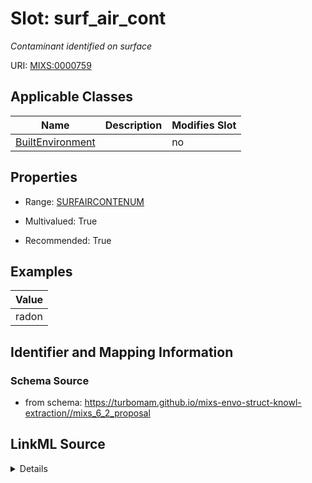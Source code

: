 # Slot: surf_air_cont


_Contaminant identified on surface_



URI: [MIXS:0000759](https://w3id.org/mixs/0000759)



<!-- no inheritance hierarchy -->




## Applicable Classes

| Name | Description | Modifies Slot |
| --- | --- | --- |
[BuiltEnvironment](BuiltEnvironment.md) |  |  no  |







## Properties

* Range: [SURFAIRCONTENUM](SURFAIRCONTENUM.md)

* Multivalued: True

* Recommended: True






## Examples

| Value |
| --- |
| radon |

## Identifier and Mapping Information







### Schema Source


* from schema: https://turbomam.github.io/mixs-envo-struct-knowl-extraction//mixs_6_2_proposal




## LinkML Source

<details>
```yaml
name: surf_air_cont
description: Contaminant identified on surface
title: surface-air contaminant
examples:
- value: radon
from_schema: https://turbomam.github.io/mixs-envo-struct-knowl-extraction//mixs_6_2_proposal
rank: 1000
slot_uri: MIXS:0000759
multivalued: true
alias: surf_air_cont
domain_of:
- BuiltEnvironment
range: SURF_AIR_CONT_ENUM
recommended: true

```
</details>